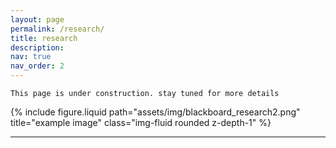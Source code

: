 ```yaml
---
layout: page
permalink: /research/
title: research
description:
nav: true
nav_order: 2
---
```


`This page is under construction. stay tuned for more details`

<div class="row">
    <div class="col-sm mt-3 mt-md-0">
        {% include figure.liquid path="assets/img/blackboard_research2.png" title="example image" class="img-fluid rounded z-depth-1" %}
    </div>
</div>

---
